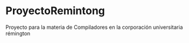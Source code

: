 # ProyectoRemintong
Proyecto para la materia de Compiladores en la corporación universitaria rémington 
